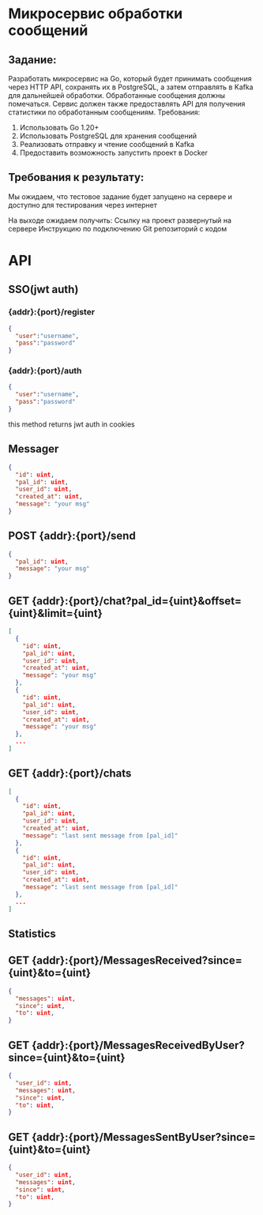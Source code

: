 # Микросервис обработки сообщений
## Задание:
Разработать микросервис на Go, который будет принимать сообщения через HTTP API, сохранять их в PostgreSQL, а затем отправлять в Kafka для дальнейшей обработки. Обработанные сообщения должны помечаться. Сервис должен также предоставлять API для получения статистики по обработанным сообщениям.
Требования:
1.	Использовать Go 1.20+
2.	Использовать PostgreSQL для хранения сообщений
3.	Реализовать отправку и чтение сообщений в Kafka
4.	Предоставить возможность запустить проект в Docker

## Требования к результату:

Мы ожидаем, что тестовое задание будет запущено на сервере и доступно для тестирования через интернет

На выходе ожидаем получить:
Ссылку на проект развернутый на сервере
Инструкцию по подключению
Git репозиторий с кодом

# API

## SSO(jwt auth)

### {addr}:{port}/register
```JSON
{
  "user":"username",  
  "pass":"password"
}
```

### {addr}:{port}/auth
```JSON
{
  "user":"username",
  "pass":"password"
}
```
this method returns jwt auth in cookies

## Messager

```JSON
{
  "id": uint,
  "pal_id": uint,
  "user_id": uint,
  "created_at": uint,
  "message": "your msg"
}
```

## POST {addr}:{port}/send

```JSON
{
  "pal_id": uint,
  "message": "your msg"
}
```

## GET {addr}:{port}/chat?pal_id={uint}&offset={uint}&limit={uint}

```json
[
  {
    "id": uint,
    "pal_id": uint,
    "user_id": uint,
    "created_at": uint,
    "message": "your msg"
  },
  {
    "id": uint,
    "pal_id": uint,
    "user_id": uint,
    "created_at": uint,
    "message": "your msg"
  },
  ...
]
```

## GET {addr}:{port}/chats

```json
[
  {
    "id": uint,
    "pal_id": uint,
    "user_id": uint,
    "created_at": uint,
    "message": "last sent message from [pal_id]"
  },
  {
    "id": uint,
    "pal_id": uint,
    "user_id": uint,
    "created_at": uint,
    "message": "last sent message from [pal_id]"
  },
  ...
]
```

## Statistics

## GET {addr}:{port}/MessagesReceived?since={uint}&to={uint}

```json
{
  "messages": uint,
  "since": uint,
  "to": uint,
}
```

## GET {addr}:{port}/MessagesReceivedByUser?since={uint}&to={uint}

```json
{
  "user_id": uint,
  "messages": uint,
  "since": uint,
  "to": uint,
}
```

## GET {addr}:{port}/MessagesSentByUser?since={uint}&to={uint}

```json
{
  "user_id": uint,
  "messages": uint,
  "since": uint,
  "to": uint,
}
```